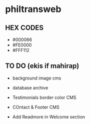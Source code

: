 # philtransweb

## HEX CODES
- #000066
- #FE0000
- #FFF112
## TO DO (ekis if mahirap)
- background image cms

- database archive
- Testimonials border color CMS
- COntact & Footer CMS 
- Add Readmore in Welcome section